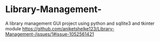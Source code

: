 # Library-Management-
A library management GUI project using python and sqllite3 and tkinter module
https://github.com/aniketshelke123/Library-Management-/issues/1#issue-1052561421
